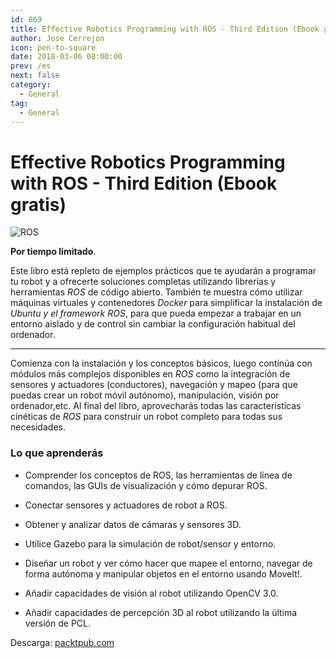 ```yaml
---
id: 869
title: Effective Robotics Programming with ROS - Third Edition (Ebook gratis)
author: Jose Cerrejon
icon: pen-to-square
date: 2018-03-06 08:00:00
prev: /es
next: false
category:
  - General
tag:
  - General
---
```


# Effective Robotics Programming with ROS - Third Edition (Ebook gratis)

![ROS](/images/2018/03/ros.png)

**Por tiempo limitado**.

Este libro está repleto de ejemplos prácticos que te ayudarán a programar tu robot y a ofrecerte soluciones completas utilizando librerías y herramientas *ROS* de código abierto. También te muestra cómo utilizar máquinas virtuales y contenedores *Docker* para simplificar la instalación de *Ubuntu y el framework ROS*, para que pueda empezar a trabajar en un entorno aislado y de control sin cambiar la configuración habitual del ordenador.

- - -
Comienza con la instalación y los conceptos básicos, luego continúa con módulos más complejos disponibles en *ROS* como la integración de sensores y actuadores (conductores), navegación y mapeo (para que puedas crear un robot móvil autónomo), manipulación, visión por ordenador,etc. Al final del libro, aprovecharás todas las características cinéticas de *ROS* para construir un robot completo para todas sus necesidades.

###  Lo que aprenderás

* Comprender los conceptos de ROS, las herramientas de línea de comandos, las GUIs de visualización y cómo depurar ROS.

* Conectar sensores y actuadores de robot a ROS.

* Obtener y analizar datos de cámaras y sensores 3D.

* Utilice Gazebo para la simulación de robot/sensor y entorno.

* Diseñar un robot y ver cómo hacer que mapee el entorno, navegar de forma autónoma y manipular objetos en el entorno usando MoveIt!.

* Añadir capacidades de visión al robot utilizando OpenCV 3.0.

* Añadir capacidades de percepción 3D al robot utilizando la última versión de PCL.

Descarga: [packtpub.com](https://www.packtpub.com/packt/offers/free-learning)

